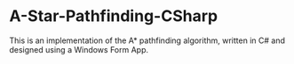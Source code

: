 # A-Star-Pathfinding-CSharp
This is an implementation of the A* pathfinding algorithm, written in C# and designed using a Windows Form App.

